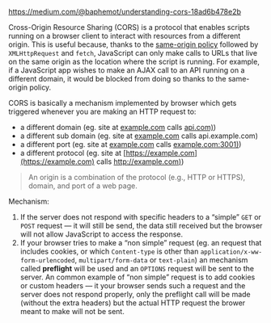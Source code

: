 https://medium.com/@baphemot/understanding-cors-18ad6b478e2b

Cross-Origin Resource Sharing (CORS) is a protocol that enables scripts running on a browser client to interact with resources from a different origin. This is useful because, thanks to the [same-origin policy](https://developer.mozilla.org/en-US/docs/Web/Security/Same-origin_policy) followed by `XMLHttpRequest` and `fetch`, JavaScript can only make calls to URLs that live on the same origin as the location where the script is running. For example, if a JavaScript app wishes to make an AJAX call to an API running on a different domain, it would be blocked from doing so thanks to the same-origin policy.

CORS is basically a mechanism implemented by browser which gets triggered whenever you are making an HTTP request to:

- a different domain (eg. site at [example.com](http://www.example.com) calls [api.com)](http://www.api.com))
- a different sub domain (eg. site at [example.com](http://www.example.com) calls api.example.com)
- a different port (eg. site at [example.com](http://www.example.com) calls [example.com:3001)](http://www.example.com:3001))
- a different protocol (eg. site at [https://example.com](https://example.com) calls [http://example.com)](http://example.com))

>An origin is a combination of the protocol (e.g., HTTP or HTTPS), domain, and port of a web page.

Mechanism:
1. If the server does not respond with specific headers to a “simple” `GET` or `POST` request — it will still be send, the data still received but the browser will not allow JavaScript to access the response.
2. If your browser tries to make a “non simple” request (eg. an request that includes cookies, or which `Content-type` is other than `application/x-ww-form-urlencoded`, `multipart/form-data` or `text-plain`) an mechanism called **preflight** will be used and an `OPTIONS` request will be sent to the server. An common example of “non simple” request is to add cookies or custom headers — it your browser sends such a request and the server does not respond properly, only the preflight call will be made (without the extra headers) but the actual HTTP request the brower meant to make will not be sent.

